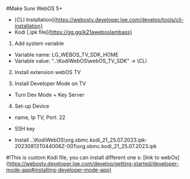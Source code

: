 #Make Sure WebOS 5+
- [CLI Installation]{https://webostv.developer.lge.com/develop/tools/cli-installation}
- Kodi [.ipk file]{https://gg.gg/k21aweboslambass}

1. Add system variable 
- Variable name: LG_WEBOS_TV_SDK_HOME
- Variable value: "..\KodiWebOS\webOS_TV_SDK" -> \CLI

2. Install extension webOS TV

3. Install Developer Mode on TV 
- Turn Dev Mode + Key Server

4. Set-up Device
- name, Ip TV, Port: 22

- SSH key
- Install ..\KodiWebOS\org.xbmc.kodi_21_25.07.2023.ipk-20230813T044006Z-001\org.xbmc.kodi_21_25.07.2023.ipk

#!This is custom Kodi file, you can install different one
s: [link to webOs]{https://webostv.developer.lge.com/develop/getting-started/developer-mode-app#installing-developer-mode-app}